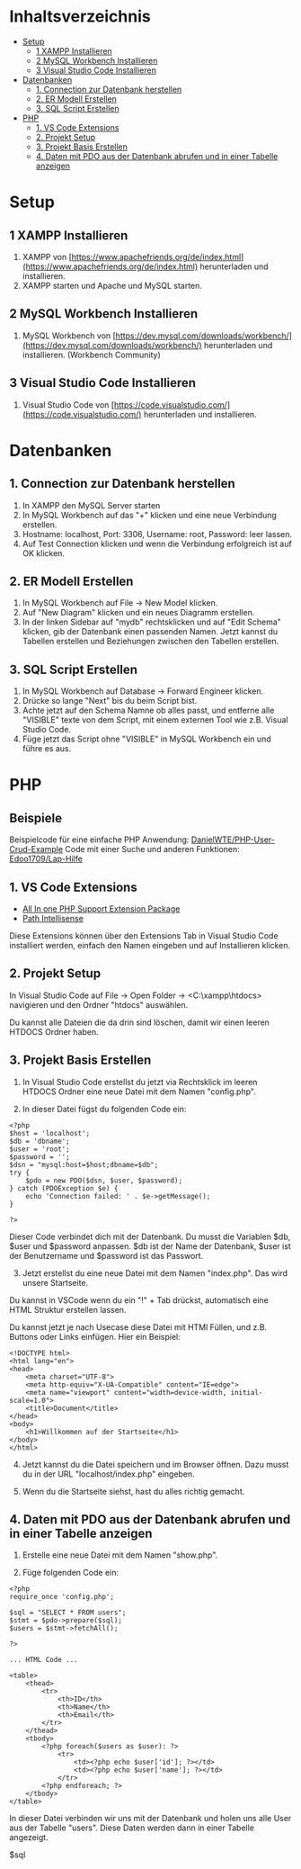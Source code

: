 # Inhaltsverzeichnis
- [Setup](#setup)
    - [1 XAMPP Installieren](#1-xampp-installieren)
    - [2 MySQL Workbench Installieren](#2-mysql-workbench-installieren)
    - [3 Visual Studio Code Installieren](#3-visual-studio-code-installieren)
- [Datenbanken](#datenbanken)
    - [1. Connection zur Datenbank herstellen](#1-connection-zur-datenbank-herstellen)
    - [2. ER Modell Erstellen](#2-er-modell-erstellen)
    - [3. SQL Script Erstellen](#3-sql-script-erstellen)
- [PHP](#php)
    - [1. VS Code Extensions](#1-vs-code-extensions)
    - [2. Projekt Setup](#2-projekt-setup)
    - [3. Projekt Basis Erstellen](#3-projekt-basis-erstellen)
    - [4. Daten mit PDO aus der Datenbank abrufen und in einer Tabelle anzeigen](#4-daten-mit-pdo-aus-der-datenbank-abrufen-und-in-einer-tabelle-anzeigen)

# Setup
## 1 XAMPP Installieren
1. XAMPP von [https://www.apachefriends.org/de/index.html](https://www.apachefriends.org/de/index.html) herunterladen und installieren.
2. XAMPP starten und Apache und MySQL starten.

## 2 MySQL Workbench Installieren
1. MySQL Workbench von [https://dev.mysql.com/downloads/workbench/](https://dev.mysql.com/downloads/workbench/) herunterladen und installieren. (Workbench Community)

## 3 Visual Studio Code Installieren
1. Visual Studio Code von [https://code.visualstudio.com/](https://code.visualstudio.com/) herunterladen und installieren.

# Datenbanken

## 1. Connection zur Datenbank herstellen
1. In XAMPP den MySQL Server starten
2. In MySQL Workbench auf das "+" klicken und eine neue Verbindung erstellen.
3. Hostname: localhost, Port: 3306, Username: root, Password: leer lassen.
4. Auf Test Connection klicken und wenn die Verbindung erfolgreich ist auf OK klicken.

## 2. ER Modell Erstellen
1. In MySQL Workbench auf File -> New Model klicken.
2. Auf "New Diagram" klicken und ein neues Diagramm erstellen.
3. In der linken Sidebar auf "mydb" rechtsklicken und auf "Edit Schema" klicken, gib der Datenbank einen passenden Namen.
Jetzt kannst du Tabellen erstellen und Beziehungen zwischen den Tabellen erstellen.

## 3. SQL Script Erstellen
1. In MySQL Workbench auf Database -> Forward Engineer klicken.
2. Drücke so lange "Next" bis du beim Script bist.
3. Achte jetzt auf den Schema Namne ob alles passt, und entferne alle "VISIBLE" texte von dem Script, mit einem externen Tool wie z.B. Visual Studio Code.
4. Füge jetzt das Script ohne "VISIBLE" in MySQL Workbench ein und führe es aus.

# PHP

## Beispiele
Beispielcode für eine einfache PHP Anwendung:
[DanielWTE/PHP-User-Crud-Example](https://github.com/DanielWTE/php-user-crud-example)
Code mit einer Suche und anderen Funktionen:
[Edoo1709/Lap-Hilfe](https://github.com/Edoo1709/lap-hilfe)

## 1. VS Code Extensions
- [All In one PHP Support Extension Package](https://marketplace.visualstudio.com/items?itemName=DEVSENSE.phptools-vscode)
- [Path Intellisense](https://marketplace.visualstudio.com/items?itemName=christian-kohler.path-intellisense)

Diese Extensions können über den Extensions Tab in Visual Studio Code installiert werden, einfach den Namen eingeben und auf Installieren klicken.

## 2. Projekt Setup
In Visual Studio Code auf File -> Open Folder -> <C:\xampp\htdocs> navigieren und den Ordner "htdocs" auswählen.

Du kannst alle Dateien die da drin sind löschen, damit wir einen leeren HTDOCS Ordner haben.

## 3. Projekt Basis Erstellen
1. In Visual Studio Code erstellst du jetzt via Rechtsklick im leeren HTDOCS Ordner eine neue Datei mit dem Namen "config.php".

2. In dieser Datei fügst du folgenden Code ein:
```
<?php
$host = 'localhost';
$db = 'dbname';
$user = 'root';
$password = '';
$dsn = "mysql:host=$host;dbname=$db";
try {
    $pdo = new PDO($dsn, $user, $password);
} catch (PDOException $e) {
    echo 'Connection failed: ' . $e->getMessage();
}

?>
```

Dieser Code verbindet dich mit der Datenbank. Du musst die Variablen $db, $user und $password anpassen. $db ist der Name der Datenbank, $user ist der Benutzername und $password ist das Passwort.

3. Jetzt erstellst du eine neue Datei mit dem Namen "index.php". Das wird unsere Startseite.

Du kannst in VSCode wenn du ein "!" + Tab drückst, automatisch eine HTML Struktur erstellen lassen.

Du kannst jetzt je nach Usecase diese Datei mit HTMl Füllen, und z.B. Buttons oder Links einfügen. Hier ein Beispiel:
```
<!DOCTYPE html>
<html lang="en">
<head>
    <meta charset="UTF-8">
    <meta http-equiv="X-UA-Compatible" content="IE=edge">
    <meta name="viewport" content="width=device-width, initial-scale=1.0">
    <title>Document</title>
</head>
<body>
    <h1>Willkommen auf der Startseite</h1>
</body>
</html>
```

4. Jetzt kannst du die Datei speichern und im Browser öffnen. Dazu musst du in der URL "localhost/index.php" eingeben.

5. Wenn du die Startseite siehst, hast du alles richtig gemacht.

## 4. Daten mit PDO aus der Datenbank abrufen und in einer Tabelle anzeigen
1. Erstelle eine neue Datei mit dem Namen "show.php".

2. Füge folgenden Code ein:
```
<?php
require_once 'config.php';

$sql = "SELECT * FROM users";
$stmt = $pdo->prepare($sql);
$users = $stmt->fetchAll();

?>

... HTML Code ...

<table>
    <thead>
        <tr>
            <th>ID</th>
            <th>Name</th>
            <th>Email</th>
        </tr>
    </thead>
    <tbody>
        <?php foreach($users as $user): ?>
            <tr>
                <td><?php echo $user['id']; ?></td>
                <td><?php echo $user['name']; ?></td>
            </tr>
        <?php endforeach; ?>
    </tbody>
</table>
```

In dieser Datei verbinden wir uns mit der Datenbank und holen uns alle User aus der Tabelle "users". Diese Daten werden dann in einer Tabelle angezeigt.

$sql
